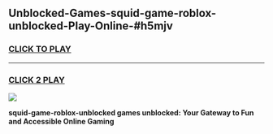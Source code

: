 
## Unblocked-Games-squid-game-roblox-unblocked-Play-Online-#h5mjv
<h3>
<a href="https://premium.freeplayer.one?title=squid-game-roblox-unblocked&ref=27F">CLICK TO PLAY</a></h3>
<hr>

<h3>
<a href="https://premium.freeplayer.one?title=squid-game-roblox-unblocked&ref=27F">CLICK 2 PLAY</a>
  
</h3>

<a href="https://premium.freeplayer.one?title=squid-game-roblox-unblocked&ref=27F"><img src="https://clearcache.store/games.png"></a>


**squid-game-roblox-unblocked games unblocked: Your Gateway to Fun and Accessible Online Gaming**
